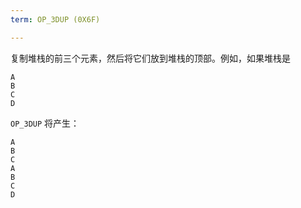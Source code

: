 ```yaml
---
term: OP_3DUP (0X6F)

---
```

复制堆栈的前三个元素，然后将它们放到堆栈的顶部。例如，如果堆栈是

```text
A
B
C
D
```

`OP_3DUP` 将产生：

```text
A
B
C
A
B
C
D
```
